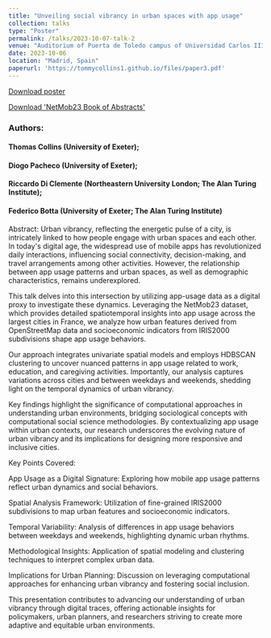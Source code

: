 ```yaml
---
title: "Unveiling social vibrancy in urban spaces with app usage"
collection: talks
type: "Poster"
permalink: /talks/2023-10-07-talk-2
venue: "Auditorium of Puerta de Toledo campus of Universidad Carlos III de Madrid"
date: 2023-10-06
location: "Madrid, Spain"
paperurl: 'https://tommycollins1.github.io/files/paper3.pdf'
---
```


[Download poster](https://tommycollins1.github.io/files/unveiling_social_vibrancy_report_nm23.pdf)

[Download 'NetMob23 Book of Abstracts'](https://netmob.org/www23/book_of_abstract/book_of_abstract.pdf)


### Authors:
#### Thomas Collins (University of Exeter);
#### Diogo Pacheco (University of Exeter);
#### Riccardo Di Clemente (Northeastern University London; The Alan Turing Institute);
#### Federico Botta (University of Exeter; The Alan Turing Institute)

Abstract:
Urban vibrancy, reflecting the energetic pulse of a city, is intricately linked to how people engage with urban spaces and each other. In today's digital age, the widespread use of mobile apps has revolutionized daily interactions, influencing social connectivity, decision-making, and travel arrangements among other activities. However, the relationship between app usage patterns and urban spaces, as well as demographic characteristics, remains underexplored.

This talk delves into this intersection by utilizing app-usage data as a digital proxy to investigate these dynamics. Leveraging the NetMob23 dataset, which provides detailed spatiotemporal insights into app usage across the largest cities in France, we analyze how urban features derived from OpenStreetMap data and socioeconomic indicators from IRIS2000 subdivisions shape app usage behaviors.

Our approach integrates univariate spatial models and employs HDBSCAN clustering to uncover nuanced patterns in app usage related to work, education, and caregiving activities. Importantly, our analysis captures variations across cities and between weekdays and weekends, shedding light on the temporal dynamics of urban vibrancy.

Key findings highlight the significance of computational approaches in understanding urban environments, bridging sociological concepts with computational social science methodologies. By contextualizing app usage within urban contexts, our research underscores the evolving nature of urban vibrancy and its implications for designing more responsive and inclusive cities.

Key Points Covered:

App Usage as a Digital Signature: Exploring how mobile app usage patterns reflect urban dynamics and social behaviors.

Spatial Analysis Framework: Utilization of fine-grained IRIS2000 subdivisions to map urban features and socioeconomic indicators.

Temporal Variability: Analysis of differences in app usage behaviors between weekdays and weekends, highlighting dynamic urban rhythms.

Methodological Insights: Application of spatial modeling and clustering techniques to interpret complex urban data.

Implications for Urban Planning: Discussion on leveraging computational approaches for enhancing urban vibrancy and fostering social inclusion.

This presentation contributes to advancing our understanding of urban vibrancy through digital traces, offering actionable insights for policymakers, urban planners, and researchers striving to create more adaptive and equitable urban environments.
